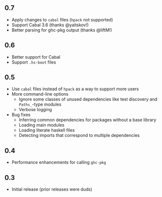 ## 0.7

* Apply changes to `cabal` files (`hpack` not supported)
* Support Cabal 3.6 (thanks @yaitskov!)
* Better parsing for ghc-pkg output (thanks @liftM!)

## 0.6

* Better support for Cabal
* Support `.hs-boot` files

## 0.5

* Use `cabal` files instead of `hpack` as a way to support more users
* More command-line options
  * Ignore some classes of unused dependencies like test discovery and `Paths_`-type modules
  * Verbose logging
* Bug fixes
  * Inferring common dependencies for packages without a base library
  * Loading main modules
  * Loading literate haskell files
  * Detecting imports that correspond to multiple dependencies

## 0.4

* Performance enhancements for calling `ghc-pkg`

## 0.3

* Initial release (prior releases were duds)
